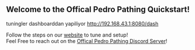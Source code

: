 ## Welcome to the Offical Pedro Pathing Quickstart!  


tuningler dashboarddan yapiliyor http://192.168.43.1:8080/dash

Follow the steps on our [website](https://pedropathing.com/) to tune and setup!  
Feel Free to reach out on the [Offical Pedro Pathing Discord Server](https://discord.gg/2GfC4qBP5s)!
